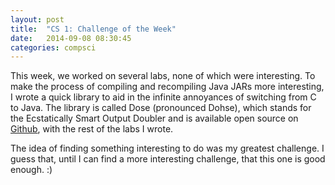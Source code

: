 ```yaml
---
layout: post
title:  "CS 1: Challenge of the Week"
date:   2014-09-08 08:30:45
categories: compsci
---
```


This week, we worked on several labs, none of which were interesting.  To make the process of compiling and recompiling Java JARs more interesting, I wrote a quick library to aid in the infinite annoyances of switching from C to Java.  The library is called Dose (pronounced Dohse), which stands for the Ecstatically Smart Output Doubler and is available open source on [Github][Github], with the rest of the labs I wrote.

The idea of finding something interesting to do was my greatest challenge.  I guess that, until I can find a more interesting challenge, that this one is good enough.  :)

[Github]:github.com/smo-key/cs/
